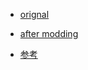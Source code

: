 * [orignal](https://jamad.github.io/wasm/pygame-web/pygame_simplest.py)
* [after modding](https://jamad.github.io/wasm/pygame-web/pygame_simplest.html)

* [参考](https://pygame-web.github.io/wiki/pygbag-code/)
